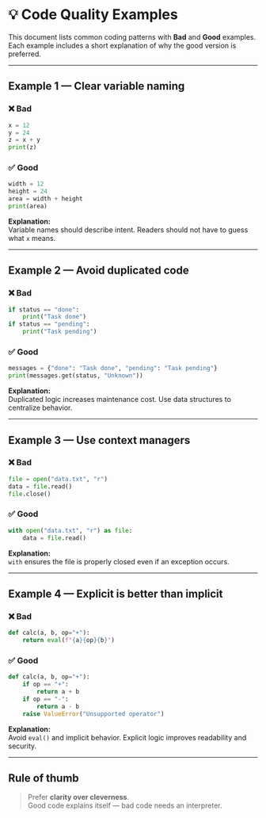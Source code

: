 # 💡 Code Quality Examples

This document lists common coding patterns with **Bad** and **Good** examples.  
Each example includes a short explanation of why the good version is preferred.

---

## Example 1 — Clear variable naming

### ❌ Bad
```python
x = 12
y = 24
z = x + y
print(z)
```

### ✅ Good
```python
width = 12
height = 24
area = width + height
print(area)
```

**Explanation:**  
Variable names should describe intent. Readers should not have to guess what `x` means.

---

## Example 2 — Avoid duplicated code

### ❌ Bad
```python
if status == "done":
    print("Task done")
if status == "pending":
    print("Task pending")
```

### ✅ Good
```python
messages = {"done": "Task done", "pending": "Task pending"}
print(messages.get(status, "Unknown"))
```

**Explanation:**  
Duplicated logic increases maintenance cost. Use data structures to centralize behavior.

---

## Example 3 — Use context managers

### ❌ Bad
```python
file = open("data.txt", "r")
data = file.read()
file.close()
```

### ✅ Good
```python
with open("data.txt", "r") as file:
    data = file.read()
```

**Explanation:**  
`with` ensures the file is properly closed even if an exception occurs.

---

## Example 4 — Explicit is better than implicit

### ❌ Bad
```python
def calc(a, b, op="+"):
    return eval(f"{a}{op}{b}")
```

### ✅ Good
```python
def calc(a, b, op="+"):
    if op == "+":
        return a + b
    if op == "-":
        return a - b
    raise ValueError("Unsupported operator")
```

**Explanation:**  
Avoid `eval()` and implicit behavior. Explicit logic improves readability and security.

---

## Rule of thumb

> Prefer **clarity over cleverness**.  
> Good code explains itself — bad code needs an interpreter.

